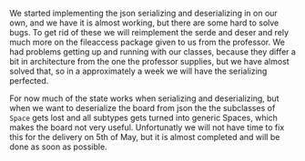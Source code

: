We started implementing the json serializing and deserializing in on our own, and we have it is almost working, but there are some hard to solve bugs. To get rid of these we will reimplement the serde and deser and rely much more on the fileaccess package given to us from the professor. We had problems getting up and running with our classes, because they differ a bit in architecture from the one the professor supplies, but we have almost solved that, so in a approximately a week we will have the serializing perfected.

For now much of the state works when serializing and deserializing, but when we want to deserialize the board from json the the subclasses of `Space` gets lost and all subtypes gets turned into generic Spaces, which makes the board not very useful. Unfortunatly we will not have time to fix this for the delivery on 5th of May, but it is almost completed and will be done as soon as possible.
